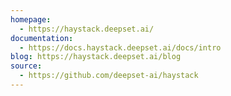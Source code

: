 ```yaml
---
homepage:
  - https://haystack.deepset.ai/
documentation:
  - https://docs.haystack.deepset.ai/docs/intro
blog: https://haystack.deepset.ai/blog
source:
  - https://github.com/deepset-ai/haystack
---
```

